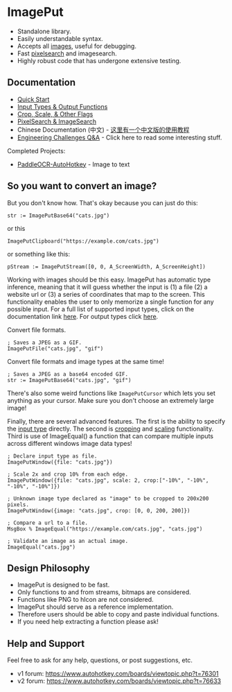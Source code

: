 # ImagePut

* Standalone library.
* Easily understandable syntax.
* Accepts all [images](https://github.com/iseahound/ImagePut/wiki/Input-Types-&-Output-Functions#input-types), useful for debugging.
* Fast [pixelsearch](https://github.com/iseahound/ImagePut/wiki/PixelSearch-and-ImageSearch#pixelsearch) and imagesearch.
* Highly robust code that has undergone extensive testing. 

## Documentation

* [Quick Start](https://github.com/iseahound/ImagePut/wiki/Quick-Start)
* [Input Types & Output Functions](https://github.com/iseahound/ImagePut/wiki/Input-Types-&-Output-Functions)
* [Crop, Scale, & Other Flags](https://github.com/iseahound/ImagePut/wiki/Crop,-Scale,-&-Other-Flags)
* [PixelSearch & ImageSearch](https://github.com/iseahound/ImagePut/wiki/PixelSearch-and-ImageSearch)
* Chinese Documentation (中文) - [这里有一个中文版的使用教程](https://www.autoahk.com/archives/37246)
* [Engineering Challenges Q&A](https://github.com/iseahound/ImagePut/wiki/Engineering-Challenges-Q&A) - Click here to read some interesting stuff. 

Completed Projects:

* [PaddleOCR-AutoHotkey](https://github.com/telppa/PaddleOCR-AutoHotkey) - Image to text

## So you want to convert an image?

But you don't know how. That's okay because you can just do this:

    str := ImagePutBase64("cats.jpg")

or this

    ImagePutClipboard("https://example.com/cats.jpg")
    
or something like this:

    pStream := ImagePutStream([0, 0, A_ScreenWidth, A_ScreenHeight])
    
Working with images should be this easy. ImagePut has automatic type inference, meaning that it will guess whether the input is (1) a file (2) a website url or (3) a series of coordinates that map to the screen. This functionality enables the user to only memorize a single function for any possible input. For a full list of supported input types, click on the documentation link [here](https://github.com/iseahound/ImagePut/wiki/Input-Types-&-Output-Functions#input-types). For output types click [here](https://github.com/iseahound/ImagePut/wiki/Input-Types-&-Output-Functions#output-functions). 

Convert file formats. 

    ; Saves a JPEG as a GIF. 
    ImagePutFile("cats.jpg", "gif")
    
Convert file formats and image types at the same time!

    ; Saves a JPEG as a base64 encoded GIF. 
    str := ImagePutBase64("cats.jpg", "gif")
    
There's also some weird functions like ```ImagePutCursor``` which lets you set anything as your cursor. Make sure you don't choose an extremely large image! 

Finally, there are several advanced features. The first is the ability to specify the [input type](https://github.com/iseahound/ImagePut/wiki/Input-Types-&-Output-Functions#input-types) directly. The second is [cropping](https://github.com/iseahound/ImagePut/wiki/Crop,-Scale,-&-Other-Flags#crop) and [scaling](https://github.com/iseahound/ImagePut/wiki/Crop,-Scale,-&-Other-Flags#scale) functionality. Third is use of ImageEqual() a function that can compare multiple inputs across different windows image data types!

    ; Declare input type as file.
    ImagePutWindow({file: "cats.jpg"})
    
    ; Scale 2x and crop 10% from each edge.
    ImagePutWindow({file: "cats.jpg", scale: 2, crop:["-10%", "-10%", "-10%", "-10%"]})
    
    ; Unknown image type declared as "image" to be cropped to 200x200 pixels. 
    ImagePutWindow({image: "cats.jpg", crop: [0, 0, 200, 200]})
    
    ; Compare a url to a file.
    MsgBox % ImageEqual("https://example.com/cats.jpg", "cats.jpg")
    
    ; Validate an image as an actual image.
    ImageEqual("cats.jpg")

## Design Philosophy

* ImagePut is designed to be fast.
* Only functions to and from streams, bitmaps are considered.
* Functions like PNG to hIcon are not considered.
* ImagePut should serve as a reference implementation.
* Therefore users should be able to copy and paste individual functions.
* If you need help extracting a function please ask!

## Help and Support

Feel free to ask for any help, questions, or post suggestions, etc.

* v1 forum: https://www.autohotkey.com/boards/viewtopic.php?t=76301
* v2 forum: https://www.autohotkey.com/boards/viewtopic.php?t=76633
